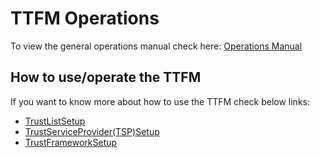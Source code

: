 # TTFM Operations

To view the general operations manual check here: [Operations Manual](https://gitlab.eclipse.org/eclipse/xfsc/train/TRAIN-Documentation/-/tree/main/concepts/operation?ref_type=heads)

## How to use/operate the TTFM
If you want to know more about how to use the TTFM check below links:

- [TrustListSetup](./TrustListSetup.md)
- [TrustServiceProvider(TSP)Setup](./TSP-CRUD-Operations.md)
- [TrustFrameworkSetup](./TrustFrameworkSetup.md)
